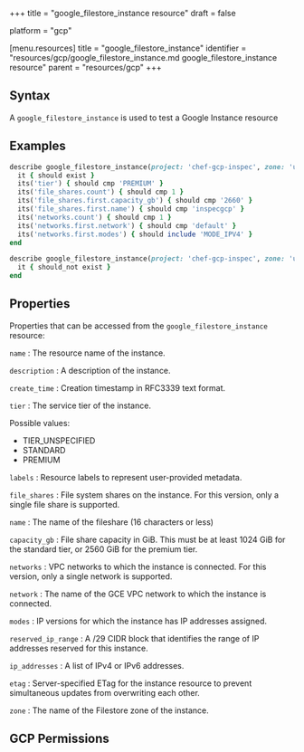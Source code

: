 +++
title = "google_filestore_instance resource"
draft = false

platform = "gcp"

[menu.resources]
    title = "google_filestore_instance"
    identifier = "resources/gcp/google_filestore_instance.md google_filestore_instance resource"
    parent = "resources/gcp"
+++

## Syntax

A `google_filestore_instance` is used to test a Google Instance resource

## Examples

```ruby
describe google_filestore_instance(project: 'chef-gcp-inspec', zone: 'us-central1-b', name: 'inspecgcp') do
  it { should exist }
  its('tier') { should cmp 'PREMIUM' }
  its('file_shares.count') { should cmp 1 }
  its('file_shares.first.capacity_gb') { should cmp '2660' }
  its('file_shares.first.name') { should cmp 'inspecgcp' }
  its('networks.count') { should cmp 1 }
  its('networks.first.network') { should cmp 'default' }
  its('networks.first.modes') { should include 'MODE_IPV4' }
end

describe google_filestore_instance(project: 'chef-gcp-inspec', zone: 'us-central1-b', name: 'nonexistent') do
  it { should_not exist }
end
```

## Properties

Properties that can be accessed from the `google_filestore_instance` resource:

`name`
: The resource name of the instance.

`description`
: A description of the instance.

`create_time`
: Creation timestamp in RFC3339 text format.

`tier`
: The service tier of the instance.

  Possible values:

  - TIER_UNSPECIFIED
  - STANDARD
  - PREMIUM

`labels`
: Resource labels to represent user-provided metadata.

`file_shares`
: File system shares on the instance. For this version, only a single file share is supported.

  `name`
  : The name of the fileshare (16 characters or less)

  `capacity_gb`
  : File share capacity in GiB. This must be at least 1024 GiB for the standard tier, or 2560 GiB for the premium tier.

`networks`
: VPC networks to which the instance is connected. For this version, only a single network is supported.

  `network`
  : The name of the GCE VPC network to which the instance is connected.

  `modes`
  : IP versions for which the instance has IP addresses assigned.

  `reserved_ip_range`
  : A /29 CIDR block that identifies the range of IP addresses reserved for this instance.

  `ip_addresses`
  : A list of IPv4 or IPv6 addresses.

`etag`
: Server-specified ETag for the instance resource to prevent simultaneous updates from overwriting each other.

`zone`
: The name of the Filestore zone of the instance.

## GCP Permissions
